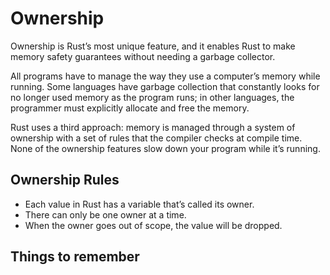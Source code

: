 # Ownership

Ownership is Rust’s most unique feature, and it enables Rust to make memory safety guarantees without needing a garbage collector.

All programs have to manage the way they use a computer’s memory while running. Some languages have garbage collection that constantly looks for no longer used memory as the program runs; in other languages, the programmer must explicitly allocate and free the memory.

Rust uses a third approach: memory is managed through a system of ownership with a set of rules that the compiler checks at compile time. None of the ownership features slow down your program while it’s running.

## Ownership Rules

- Each value in Rust has a variable that’s called its owner.
- There can only be one owner at a time.
- When the owner goes out of scope, the value will be dropped.

## Things to remember

